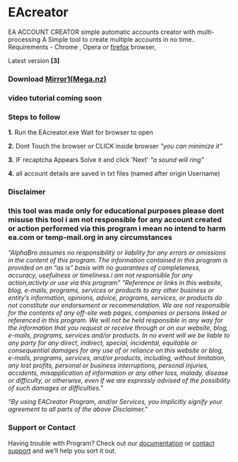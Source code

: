 # EAcreator


EA ACCOUNT CREATOR simple automatic accounts creator with multi-processing
A Simple tool to create multiple accounts in no time..
Requirements - Chrome , Opera or [firefox](https://www.mozilla.org/en-US/firefox/new/) browser,

Latest version **[3]**

### Download [Mirror1(Mega.nz)](https://mega.nz/#!7FQHyYwZ!So8xAJVQwzsNWWUddMJhIRqJAJzIBHlpTc_lWB92tTA)

### video tutorial coming soon

### Steps to follow

**1.** Run the EAcreator.exe Wait for browser to open

**2.** Dont Touch the browser or CLICK inside browser    _"you can minimize it"_

**3.** IF recaptcha Appears Solve it and click 'Next'    _"a sound will ring"_

**4.** all account details are saved in txt files (named after origin Username)

### Disclaimer
### this tool was made only for educational purposes please dont misuse this tool i am not responsible for any account created or action performed via this program i mean no intend to harm ea.com or temp-mail.org in any circumstances 

_“AlphaBro assumes no responsibility or liability for any errors or omissions in the content of this program. The information contained in this program is provided on an “as is” basis with no guarantees of completeness, accuracy, usefulness or timeliness.i am not responsible for any action,activty or use via this program”_
_"Reference or links in this website, blog, e-mails, programs, services or products to any other business or entity’s information, opinions, advice, programs, services, or products do not constitute our endorsement or recommendation.  We are not responsible for the contents of any off-site web pages, companies or persons linked or referenced in this program.
 We will not be held responsible in any way for the information that you request or receive through or on our website, blog, e-mails, programs, services and/or products.  In no event will we be liable to any party for any direct, indirect, special, incidental, equitable or consequential damages for any use of or reliance on this website or blog, e-mails, programs, services, and/or products, including, without limitation, any lost profits, personal or business interruptions, personal injuries, accidents, misapplication of information or any other loss, malady, disease or difficulty, or otherwise, even if we are expressly advised of the possibility of such damages or difficulties."_

_"By using EACreator Program, and/or Services, you implicitly signify your agreement to all parts of the above Disclaimer."_

### Support or Contact

Having trouble with Program? Check out our [documentation](https://help.github.com/categories/github-pages-basics/) or [contact support](https://github.com/contact) and we’ll help you sort it out.
